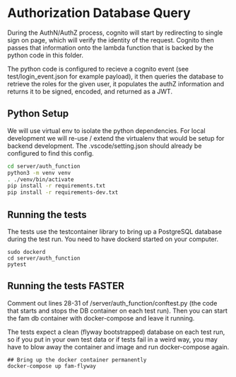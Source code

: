 # Authorization Database Query

During the AuthN/AuthZ process, cognito will start by redirecting to single
sign on page, which will verify the identity of the request.  Cognito then
passes that information onto the lambda function that is backed by the
python code in this folder.

The python code is configured to recieve a cognito event (see
test/login_event.json for example payload), it then queries the database to
retrieve the roles for the given user, it populates the authZ information
and returns it to be signed, encoded, and returned as a JWT.

## Python Setup

We will use virtual env to isolate the python dependencies.  For local
development we will re-use / extend the virtualenv that would be setup for
backend development.  The .vscode/setting.json should already be configured
to find this config.

``` bash
cd server/auth_function
python3 -m venv venv
. ./venv/bin/activate
pip install -r requirements.txt
pip install -r requirements-dev.txt
```

## Running the tests

The tests use the testcontainer library to bring up a PostgreSQL database
during the test run. You need to have dockerd started on your computer.

```
sudo dockerd
cd server/auth_function
pytest
```

## Running the tests FASTER

Comment out lines 28-31 of /server/auth_function/conftest.py (the code that starts
and stops the DB container on each test run). Then you can start the fam db
container with docker-compose and leave it running.

The tests expect a clean (flyway bootstrapped) database on each test run, so if
you put in your own test data or if tests fail in a weird way, you may have to
blow away the container and image and run docker-compose again.

```
## Bring up the docker container permanently
docker-compose up fam-flyway
```










